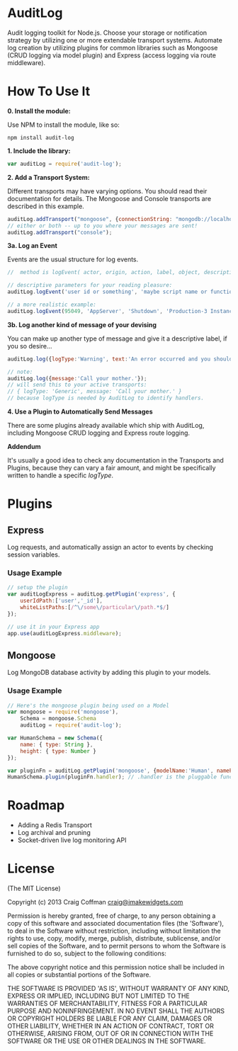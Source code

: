 # AuditLog

Audit logging toolkit for Node.js.  Choose your storage or notification strategy by utilizing one or
more extendable transport systems.  Automate log creation by utilizing plugins for common libraries such as
Mongoose (CRUD logging via model plugin) and Express (access logging via route middleware).


# How To Use It
**0. Install the module:**

Use NPM to install the module, like so:

    npm install audit-log

**1. Include the library:**

```javascript
var auditLog = require('audit-log');
```

**2. Add a Transport System:**

Different transports may have varying options. You should read their documentation for details.
The Mongoose and Console transports are described in this example.
```javascript
auditLog.addTransport("mongoose", {connectionString: "mongodb://localhost:27017/myDatabase"});
// either or both -- up to you where your messages are sent!
auditLog.addTransport("console");
```

**3a. Log an Event**

Events are the usual structure for log events.
```javascript
//  method is logEvent( actor, origin, action, label, object, description )

// descriptive parameters for your reading pleasure:
auditLog.logEvent('user id or something', 'maybe script name or function', 'what just happened', 'the affected target name perhaps', 'target id', 'additional info, JSON, etc.');

// a more realistic example:
auditLog.logEvent(95049, 'AppServer', 'Shutdown', 'Production-3 Instance', 'ec2-255-255-255-255', 'Terminated from web console.');
```

**3b. Log another kind of message of your devising**

You can make up another type of message and give it a descriptive label, if you so desire...
```javascript
auditLog.log({logType:'Warning', text:'An error occurred and you should fix it.', datetime:'2013-01-31 13:15:02', traceData:'...'});

// note:
auditLog.log({message:'Call your mother.'});
// will send this to your active transports:
// { logType: 'Generic', message: 'Call your mother.' }
// because logType is needed by AuditLog to identify handlers.
```

**4. Use a Plugin to Automatically Send Messages**

There are some plugins already available which ship with AuditLog, including Mongoose CRUD logging and Express route logging.


**Addendum**

It's usually a good idea to check any documentation in the Transports and Plugins, because they can vary a fair amount,
and might be specifically written to handle a specific *logType*.


# Plugins

## Express
Log requests, and automatically assign an actor to events by checking session variables.

### Usage Example
```javascript
// setup the plugin
var auditLogExpress = auditLog.getPlugin('express', {
    userIdPath:['user','_id'],
    whiteListPaths:[/^\/some\/particular\/path.*$/]
});

// use it in your Express app
app.use(auditLogExpress.middleware);
```

## Mongoose
Log MongoDB database activity by adding this plugin to your models.

### Usage Example
```javascript
// Here's the mongoose plugin being used on a Model
var mongoose = require('mongoose'),
    Schema = mongoose.Schema
    auditLog = require('audit-log');

var HumanSchema = new Schema({
    name: { type: String },
    height: { type: Number }
});

var pluginFn = auditLog.getPlugin('mongoose', {modelName:'Human', namePath:'name'}); // setup occurs here
HumanSchema.plugin(pluginFn.handler); // .handler is the pluggable function for mongoose in this case
```

# Roadmap

+ Adding a Redis Transport
+ Log archival and pruning
+ Socket-driven live log monitoring API


# License

(The MIT License)

Copyright (c) 2013 Craig Coffman <craig@imakewidgets.com>

Permission is hereby granted, free of charge, to any person obtaining a copy of this software and associated documentation files (the 'Software'), to deal in the Software without restriction, including without limitation the rights to use, copy, modify, merge, publish, distribute, sublicense, and/or sell copies of the Software, and to permit persons to whom the Software is furnished to do so, subject to the following conditions:

The above copyright notice and this permission notice shall be included in all copies or substantial portions of the Software.

THE SOFTWARE IS PROVIDED 'AS IS', WITHOUT WARRANTY OF ANY KIND, EXPRESS OR IMPLIED, INCLUDING BUT NOT LIMITED TO THE WARRANTIES OF MERCHANTABILITY, FITNESS FOR A PARTICULAR PURPOSE AND NONINFRINGEMENT. IN NO EVENT SHALL THE AUTHORS OR COPYRIGHT HOLDERS BE LIABLE FOR ANY CLAIM, DAMAGES OR OTHER LIABILITY, WHETHER IN AN ACTION OF CONTRACT, TORT OR OTHERWISE, ARISING FROM, OUT OF OR IN CONNECTION WITH THE SOFTWARE OR THE USE OR OTHER DEALINGS IN THE SOFTWARE.
